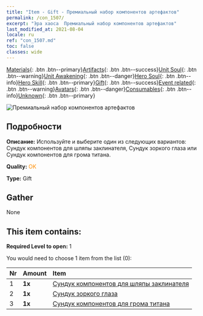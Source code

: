 ```yaml
---
title: "Item - Gift - Премиальный набор компонентов артефактов"
permalink: /con_1507/
excerpt: "Эра хаоса  Премиальный набор компонентов артефактов"
last_modified_at: 2021-08-04
locale: ru
ref: "con_1507.md"
toc: false
classes: wide
---
```

 [Materials](/ItemsRU/){: .btn .btn--primary}[Artifacts](/ItemsRU/Artifacts/){: .btn .btn--success}[Unit Soul](/ItemsRU/UnitSoul/){: .btn .btn--warning}[Unit Awakening](/ItemsRU/UnitAwakening/){: .btn .btn--danger}[Hero Soul](/ItemsRU/HeroSoul/){: .btn .btn--info}[Hero Skill](/ItemsRU/HeroSkill/){: .btn .btn--primary}[Gift](/ItemsRU/Gift/){: .btn .btn--success}[Event related](/ItemsRU/Events/){: .btn .btn--warning}[Avatars](/ItemsRU/Avatars/){: .btn .btn--danger}[Consumables](/ItemsRU/Consumables/){: .btn .btn--info}[Unknown](/ItemsRU/Unknown/){: .btn .btn--primary}

 ![Премиальный набор компонентов артефактов](/images/t/i_907047.png)

## Подробности
 **Описание:** Используйте и выберите один из следующих вариантов: Сундук компонентов для шляпы заклинателя, Сундук зоркого глаза или Сундук компонентов для грома титана.

 **Quality:** <span style="color: #FF8C00">OK</span>

 **Type:** Gift

## Gather

  None

## This item contains:

 **Required Level to open:** 1

 You would need to choose 1 item from the list (0):

  | Nr | Amount |     Item    |
  |:---|:-------|:------------|
  | 1 |  **1x** | [Сундук компонентов для шляпы заклинателя](/ItemsRU/con_1359/) |  | 
  | 2 |  **1x** | [Сундук зоркого глаза](/ItemsRU/con_1349/) |  | 
  | 3 |  **1x** | [Сундук компонентов для грома титана](/ItemsRU/con_1343/) |  | 
